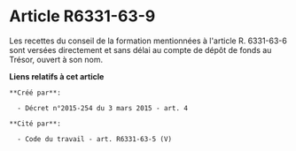 # Article R6331-63-9

Les recettes du conseil de la formation mentionnées à l'article R. 6331-63-6 sont versées directement et sans délai au compte
de dépôt de fonds au Trésor, ouvert à son nom.

**Liens relatifs à cet article**

	**Créé par**:

	  - Décret n°2015-254 du 3 mars 2015 - art. 4

	**Cité par**:

	  - Code du travail - art. R6331-63-5 (V)
